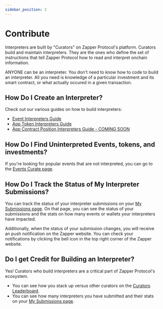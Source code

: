 ```yaml
---
sidebar_position: 2
---
```


# Contribute

Interpreters are built by "Curators" on Zapper Protocol's platform. Curators build and maintain interpreters. They are the ones who define the set of instructions that tell Zapper Protocol how to read and interpret onchain information.

ANYONE can be an interpreter. You don't need to know how to code to build an interpreter. All you need is knowledge of a particular investment and its smart contract, or what actually occured in a given transaction.

## How Do I Create an Interpreter?

Check out our various guides on how to build interpreters:

- [Event Interpreters Guide](/docs/interpretation/event-interpretation/guide/getting-started)
- [App Token Interpreters Guide](/docs/interpretation/app-token-interpretation/guide)
- [App Contract Position Interpreters Guide - COMING SOON](/docs/Interpretation/contract-position-interpretation/guide)
<!-- TODO - update ACPI guide when ready for launch -->

## How Do I Find Uninterpreted Events, tokens, and investments?

If you're looking for popular events that are not interpreted, you can go to the [Events Curate page](https://zapper.xyz/curate/events).

<!-- TODO - add ATI, ACPI curate pages -->

## How Do I Track the Status of My Interpreter Submissions?

You can track the status of your interpreter submissions on your [My Submissions page](https://zapper.xyz/my-submissions). On that page, you can see the status of your submissions and the stats on how many events or wallets your interpreters have impacted.

Additionally, when the status of your submission changes, you will receive an push notification on the Zapper website. You can check your notifications by clicking the bell icon in the top right corner of the Zapper website.

<!-- TODO - add screenshot of notifications -->

## Do I get Credit for Building an Interpreter?

Yes! Curators who build interpreters are a critical part of Zapper Protocol's ecosystem.

- You can see how you stack up versus other curators on the [Curators Leaderboard](https://zapper.xyz/leaderboard).
- You can see how many interpreters you have submitted and their stats on your [My Submissions page](https://zapper.xyz/my-submissions).
